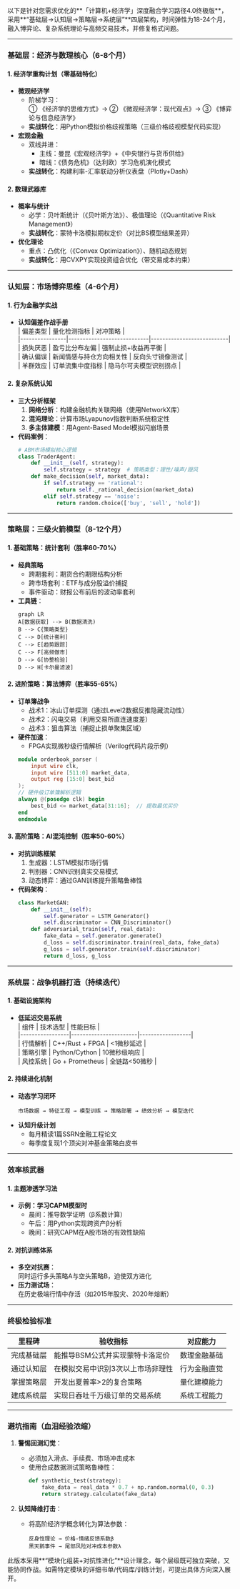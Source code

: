 以下是针对您需求优化的**「计算机+经济学」深度融合学习路径4.0终极版**，采用**“基础层→认知层→策略层→系统层”**四层架构，时间弹性为18-24个月，融入博弈论、复杂系统理论与高频交易技术，并修复格式问题。

---

### **基础层：经济与数理核心（6-8个月）**
#### 1. 经济学重构计划（零基础特化）
- **微观经济学**  
  - 阶梯学习：  
    ① 《经济学的思维方式》→ ② 《微观经济学：现代观点》→ ③ 《博弈论与信息经济学》  
  - **实战转化**：用Python模拟价格歧视策略（三级价格歧视模型代码实现）
- **宏观金融**  
  - 双线并进：  
    - 主线：曼昆《宏观经济学》+《中央银行与货币供给》  
    - 暗线：《债务危机》（达利欧）学习危机演化模式  
  - **实战转化**：构建利率-汇率联动分析仪表盘（Plotly+Dash）

#### 2. 数理武器库
- **概率与统计**  
  - 必学：贝叶斯统计（《贝叶斯方法》）、极值理论（《Quantitative Risk Management》）  
  - **实战转化**：蒙特卡洛模拟期权定价（对比BS模型结果差异）
- **优化理论**  
  - 重点：凸优化（《Convex Optimization》）、随机动态规划  
  - **实战转化**：用CVXPY实现投资组合优化（带交易成本约束）

---

### **认知层：市场博弈思维（4-6个月）**
#### 1. 行为金融学实战
- **认知偏差作战手册**  
  | 偏差类型       | 量化检测指标                | 对冲策略                    |  
  |----------------|----------------------------|---------------------------|  
  | 损失厌恶       | 盈亏比分布左偏              | 强制止损+收益再平衡         |  
  | 确认偏误       | 新闻情感与持仓方向相关性    | 反向头寸镜像测试            |  
  | 羊群效应       | 订单流集中度指标            | 隐马尔可夫模型识别拐点      |  

#### 2. 复杂系统认知
- **三大分析框架**  
  1. **网络分析**：构建金融机构关联网络（使用NetworkX库）  
  2. **混沌理论**：计算市场Lyapunov指数判断系统稳定性  
  3. **多主体建模**：用Agent-Based Model模拟闪崩场景  
- **代码案例**：  
  ```python  
  # ABM市场模拟核心逻辑  
  class TraderAgent:  
      def __init__(self, strategy):  
          self.strategy = strategy  # 策略类型：理性/噪声/跟风  
      def make_decision(self, market_data):  
          if self.strategy == 'rational':  
              return self._rational_decision(market_data)  
          elif self.strategy == 'noise':  
              return random.choice(['buy', 'sell', 'hold'])  
  ```

---

### **策略层：三级火箭模型（8-12个月）**
#### 1. 基础策略：统计套利（胜率60-70%）  
- **经典策略**  
  - 跨期套利：期货合约期限结构分析  
  - 跨市场套利：ETF与成分股溢价捕捉  
  - 事件驱动：财报公布前后的波动率套利  
- **工具链**：  
  ```mermaid  
  graph LR  
  A[数据获取] --> B(数据清洗)  
  B --> C{策略类型}  
  C --> D[统计套利]  
  C --> E[趋势跟踪]  
  C --> F[高频做市]  
  D --> G[协整检验]  
  D --> H[卡尔曼滤波]  
  ```

#### 2. 进阶策略：算法博弈（胜率55-65%）  
- **订单簿战争**  
  - 战术1：冰山订单探测（通过Level2数据反推隐藏流动性）  
  - 战术2：闪电交易（利用交易所直连速度差）  
  - 战术3：狙击算法（捕捉止损单聚集区域）  
- **硬件加速**：  
  - FPGA实现微秒级行情解析（Verilog代码片段示例）  
  ```verilog  
  module orderbook_parser (  
      input wire clk,  
      input wire [511:0] market_data,  
      output reg [15:0] best_bid  
  );  
  // 硬件级订单簿解析逻辑  
  always @(posedge clk) begin  
      best_bid <= market_data[31:16];  // 提取最优买价  
  end  
  endmodule  
  ```

#### 3. 高阶策略：AI混沌控制（胜率50-60%）  
- **对抗训练框架**  
  1. 生成器：LSTM模拟市场行情  
  2. 判别器：CNN识别真实交易模式  
  3. 动态博弈：通过GAN训练提升策略鲁棒性  
- **代码架构**：  
  ```python  
  class MarketGAN:  
      def __init__(self):  
          self.generator = LSTM_Generator()  
          self.discriminator = CNN_Discriminator()  
      def adversarial_train(self, real_data):  
          fake_data = self.generator.generate()  
          d_loss = self.discriminator.train(real_data, fake_data)  
          g_loss = self.generator.train(self.discriminator)  
          return d_loss, g_loss  
  ```

---

### **系统层：战争机器打造（持续迭代）**
#### 1. 基础设施架构
- **低延迟交易系统**  
  | 组件            | 技术选型              | 性能目标          |  
  |-----------------|-----------------------|------------------|  
  | 行情解析        | C++/Rust + FPGA       | <1微秒延迟       |  
  | 策略引擎        | Python/Cython         | 10微秒级响应     |  
  | 风控系统        | Go + Prometheus       | 全链路<50微秒    |  

#### 2. 持续进化机制
- **动态学习闭环**  
  ```  
  市场数据 → 特征工程 → 模型训练 → 策略部署 → 绩效分析 → 模型迭代  
  ```  
- **认知升级计划**  
  - 每月精读1篇SSRN金融工程论文  
  - 每季度复现1个顶尖对冲基金策略白皮书  

---

### **效率核武器**
#### 1. 主题渗透学习法
- **示例：学习CAPM模型时**  
  - 晨间：推导数学证明（β系数计算）  
  - 午后：用Python实现跨资产β分析  
  - 晚间：研究CAPM在A股市场的有效性缺陷  

#### 2. 对抗训练体系
- **多空对抗赛**：  
  同时运行多头策略A与空头策略B，迫使双方进化  
- **压力测试场**：  
  在历史极端行情中存活（如2015年股灾、2020年熔断）  

---

### **终极检验标准**
| 里程碑          | 验收指标                          | 对应能力                    |  
|-----------------|----------------------------------|---------------------------|  
| 完成基础层      | 能推导BSM公式并实现蒙特卡洛定价   | 数理金融基础              |  
| 通过认知层      | 在模拟交易中识别3次以上市场非理性 | 行为金融直觉              |  
| 掌握策略层      | 开发出夏普率>2的复合策略          | 量化建模能力              |  
| 建成系统层      | 实现日吞吐千万级订单的交易系统     | 系统工程能力              |  

---

### **避坑指南（血泪经验浓缩）**
1. **警惕回测幻觉**：  
   - 必须加入滑点、手续费、市场冲击成本  
   - 使用合成数据测试策略鲁棒性：  
     ```python  
     def synthetic_test(strategy):  
         fake_data = real_data * 0.7 + np.random.normal(0, 0.3)  
         return strategy.calculate(fake_data)  
     ```  

2. **认知降维打击**：  
   - 将高阶经济学概念转化为算法参数：  
     ```  
     反身性理论 → 价格-情绪反馈系数β  
     黑天鹅事件 → 尾部风险对冲成本参数λ  
     ```  

此版本采用**“模块化组装+对抗性进化”**设计理念，每个层级既可独立突破，又能协同作战。如需特定模块的详细书单/代码库/训练计划，可提出具体方向深入展开。